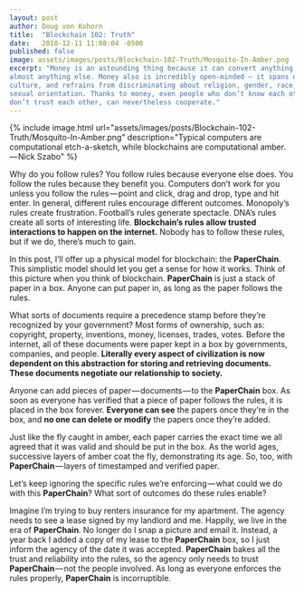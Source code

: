 ```yaml
---
layout: post
author: Doug von Kohorn
title:  "Blockchain 102: Truth"
date:   2018-12-11 11:08:04 -0500
published: false
image: assets/images/posts/Blockchain-102-Truth/Mosquito-In-Amber.png
excerpt: "Money is an astounding thing because it can convert anything into
almost anything else. Money also is incredibly open-minded — it spans every
culture, and refrains from discriminating about religion, gender, race, age or
sexual orientation. Thanks to money, even people who don’t know each other, and
don’t trust each other, can nevertheless cooperate."
---
```


{% include image.html url="assets/images/posts/Blockchain-102-Truth/Mosquito-In-Amber.png" description="Typical computers are computational etch-a-sketch, while blockchains are computational amber. — Nick Szabo" %}

Why do you follow rules? You follow rules because everyone else does. You follow
the rules because they benefit you. Computers don’t work for you unless you
follow the rules — point and click, drag and drop, type and hit enter. In
general, different rules encourage different outcomes. Monopoly’s rules create
frustration. Football’s rules generate spectacle. DNA’s rules create all sorts
of interesting life. **Blockchain’s rules allow trusted interactions to happen
on the internet.** Nobody has to follow these rules, but if we do, there’s much
to gain.

In this post, I’ll offer up a physical model for blockchain: the **PaperChain**.
This simplistic model should let you get a sense for how it works. Think of this
picture when you think of blockchain. **PaperChain** is just a stack of paper in
a box. Anyone can put paper in, as long as the paper follows the rules.

What sorts of documents require a precedence stamp before they’re recognized by
your government? Most forms of ownership, such as: copyright, property,
inventions, money, licenses, trades, votes. Before the internet, all of these
documents were paper kept in a box by governments, companies, and people.
**Literally every aspect of civilization is now dependent on this abstraction
for storing and retrieving documents. These documents negotiate our relationship
to society.**

Anyone can add pieces of paper — documents — to the **PaperChain** box. As soon
as everyone has verified that a piece of paper follows the rules, it is placed
in the box forever. **Everyone can see** the papers once they’re in the box, and
**no one can delete or modify** the papers once they’re added.

Just like the fly caught in amber, each paper carries the exact time we all
agreed that it was valid and should be put in the box. As the world ages,
successive layers of amber coat the fly, demonstrating its age. So, too, with
**PaperChain** — layers of timestamped and verified paper.

Let’s keep ignoring the specific rules we’re enforcing — what could we do with
this **PaperChain**? What sort of outcomes do these rules enable?

Imagine I’m trying to buy renters insurance for my apartment. The agency needs
to see a lease signed by my landlord and me. Happily, we live in the era of
**PaperChain**. No longer do I snap a picture and email it. Instead, a year back
I added a copy of my lease to the **PaperChain** box, so I just inform the
agency of the date it was accepted. **PaperChain** bakes all the trust and
reliability into the rules, so the agency only needs to trust
**PaperChain** — not the people involved. As long as everyone enforces the rules
properly, **PaperChain** is incorruptible.
